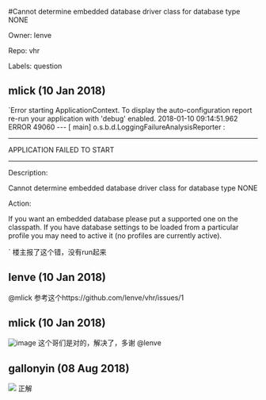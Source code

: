 #Cannot determine embedded database driver class for database type NONE

Owner: lenve

Repo: vhr

Labels: question 

## mlick (10 Jan 2018)

`Error starting ApplicationContext. To display the auto-configuration report re-run your application with 'debug' enabled.
2018-01-10 09:14:51.962 ERROR 49060 --- [           main] o.s.b.d.LoggingFailureAnalysisReporter   : 

***************************
APPLICATION FAILED TO START
***************************

Description:

Cannot determine embedded database driver class for database type NONE

Action:

If you want an embedded database please put a supported one on the classpath. If you have database settings to be loaded from a particular profile you may need to active it (no profiles are currently active).

`
楼主报了这个错，没有run起来

## lenve (10 Jan 2018)

@mlick 参考这个https://github.com/lenve/vhr/issues/1

## mlick (10 Jan 2018)

![image](https://user-images.githubusercontent.com/8747500/34752285-3c9f0724-f5ec-11e7-945f-73e14467e647.png)
这个哥们是对的，解决了，多谢 @lenve 

## gallonyin (08 Aug 2018)


![](https://user-images.githubusercontent.com/8747500/34752285-3c9f0724-f5ec-11e7-945f-73e14467e647.png)
正解

